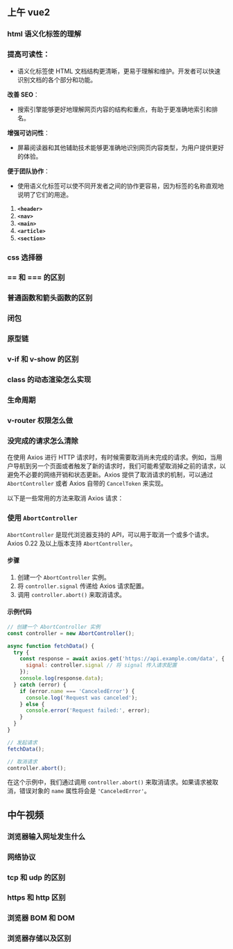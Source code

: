 ## 上午 vue2

### html 语义化标签的理解

### **提高可读性**：

- 语义化标签使 HTML 文档结构更清晰，更易于理解和维护。开发者可以快速识别文档的各个部分和功能。

**改善 SEO**：

- 搜索引擎能够更好地理解网页内容的结构和重点，有助于更准确地索引和排名。

**增强可访问性**：

- 屏幕阅读器和其他辅助技术能够更准确地识别网页内容类型，为用户提供更好的体验。

**便于团队协作**：

- 使用语义化标签可以使不同开发者之间的协作更容易，因为标签的名称直观地说明了它们的用途。



1. **`<header>`**
2. **`<nav>`**
3. **`<main>`**
4. **`<article>`**
5. **`<section>`**

### css 选择器

### == 和 === 的区别

### 普通函数和箭头函数的区别

### 闭包

### 原型链

### v-if 和 v-show 的区别

### class 的动态渲染怎么实现

### 生命周期

### v-router 权限怎么做

### 没完成的请求怎么清除

在使用 Axios 进行 HTTP 请求时，有时候需要取消尚未完成的请求。例如，当用户导航到另一个页面或者触发了新的请求时，我们可能希望取消掉之前的请求，以避免不必要的网络开销和状态更新。Axios 提供了取消请求的机制，可以通过 `AbortController` 或者 Axios 自带的 `CancelToken` 来实现。

以下是一些常用的方法来取消 Axios 请求：

### 使用 `AbortController`

`AbortController` 是现代浏览器支持的 API，可以用于取消一个或多个请求。Axios 0.22 及以上版本支持 `AbortController`。

#### 步骤

1. 创建一个 `AbortController` 实例。
2. 将 `controller.signal` 传递给 Axios 请求配置。
3. 调用 `controller.abort()` 来取消请求。

#### 示例代码

```js
// 创建一个 AbortController 实例
const controller = new AbortController();

async function fetchData() {
  try {
    const response = await axios.get('https://api.example.com/data', {
      signal: controller.signal // 将 signal 传入请求配置
    });
    console.log(response.data);
  } catch (error) {
    if (error.name === 'CanceledError') {
      console.log('Request was canceled');
    } else {
      console.error('Request failed:', error);
    }
  }
}

// 发起请求
fetchData();

// 取消请求
controller.abort();
```

在这个示例中，我们通过调用 `controller.abort()` 来取消请求。如果请求被取消，错误对象的 `name` 属性将会是 `'CanceledError'`。



## 中午视频

### 浏览器输入网址发生什么

### 网络协议

### tcp 和 udp 的区别

### https 和 http 区别

### 浏览器 BOM 和 DOM

### 浏览器存储以及区别